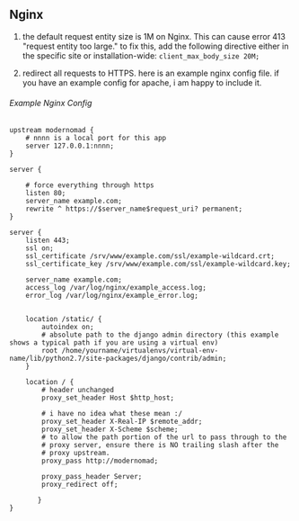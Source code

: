 
## Nginx

1. the default request entity size is 1M on Nginx. This can cause error 413
 "request entity too large." to fix this, add the following directive either in
 the specific site or installation-wide: `client_max_body_size 20M;`

2. redirect all requests to HTTPS. here is an example nginx config file. if you
 have an example config for apache, i am happy to include it. 


###### Example Nginx Config ######

	upstream modernomad {
		# nnnn is a local port for this app
		server 127.0.0.1:nnnn;
	}

	server {

	    # force everything through https
	    listen 80;
	    server_name example.com;
	    rewrite ^ https://$server_name$request_uri? permanent;
	}

	server {
	    listen 443;
	    ssl on;
	    ssl_certificate /srv/www/example.com/ssl/example-wildcard.crt;
	    ssl_certificate_key /srv/www/example.com/ssl/example-wildcard.key;

	    server_name example.com;
	    access_log /var/log/nginx/example_access.log;
	    error_log /var/log/nginx/example_error.log;


		location /static/ {
			autoindex on;
			# absolute path to the django admin directory (this example shows a typical path if you are using a virtual env)
			root /home/yourname/virtualenvs/virtual-env-name/lib/python2.7/site-packages/django/contrib/admin;
		}

		location / {
			# header unchanged
			proxy_set_header Host $http_host;

			# i have no idea what these mean :/
			proxy_set_header X-Real-IP $remote_addr;
			proxy_set_header X-Scheme $scheme;
			# to allow the path portion of the url to pass through to the
			# proxy server, ensure there is NO trailing slash after the
			# proxy upstream.
			proxy_pass http://modernomad;

			proxy_pass_header Server;
			proxy_redirect off;

	       }
	}

